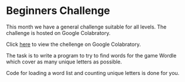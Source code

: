 # Beginners Challenge

This month we have a general challenge suitable for all levels. The challenge is hosted on Google Colabratory.

Click [here](https://colab.research.google.com/drive/1veU7f6rXOz3633F6L3_GwpW6PcrL1W-3?usp=sharing) to view the chellenge on Google Colabratory.

The task is to write a program to try to find words for the game Wordle which cover as many unique letters as possible.

Code for loading a word list and counting unique letters is done for you.
